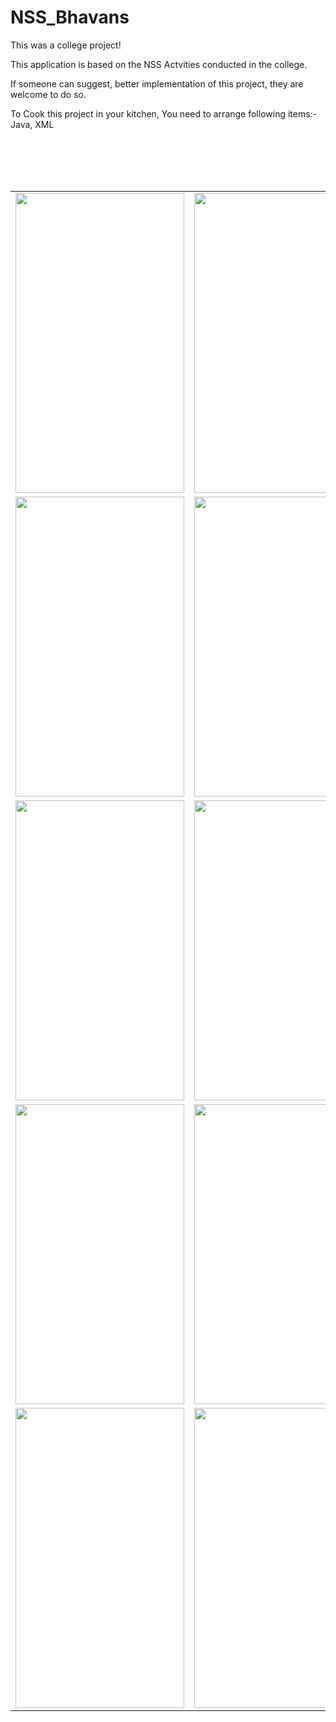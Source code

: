 # NSS_Bhavans
This was a college project!

This application is based on the NSS Actvities conducted in the college.

If someone can suggest, better implementation of this project, they are welcome to do so.

To Cook this project in your kitchen, You need to arrange following items:- Java, XML





<table>
  <tr>
 <td><img src="https://user-images.githubusercontent.com/111943013/208651332-c333b37b-3d62-417b-8c2e-ad2b9125993a.jpg" width=270 height=480></td>
    <td><img src="https://user-images.githubusercontent.com/111943013/208651359-cd5e1e07-92e7-4905-96a8-f052f497d789.jpg" width=270 height=480></td>
    <td><img src="https://user-images.githubusercontent.com/111943013/208651388-c258db7c-1b3e-4835-91a9-656f165de4e7.jpg" width=270 height=480></td>
    <br>
    </tr>
    <tr>
     <td><img src="https://user-images.githubusercontent.com/111943013/208651487-bb89d0fe-c279-410f-843c-f543c85ef0c5.jpg" width=270 height=480></td>
    <td><img src="https://user-images.githubusercontent.com/111943013/208651502-af9bb79b-6883-4a8d-b46b-6186d95f4b21.jpg" width=270 height=480></td>
    <td><img src="https://user-images.githubusercontent.com/111943013/208651806-a6c47db8-3727-4fbc-b276-5bf6633699db.jpg" width=270 height=480></td>
    <br>
    </tr>
   <tr>
     <td><img src="https://user-images.githubusercontent.com/111943013/208651826-c73f0f47-b913-4d44-bfbc-2fa9dea6729b.jpg" width=270 height=480></td>
    <td><img src="https://user-images.githubusercontent.com/111943013/208651835-54d7d9eb-c953-4693-86ba-111ee383d34b.jpg" width=270 height=480></td>
        <td><img src="https://user-images.githubusercontent.com/111943013/208651606-82493ac1-0a34-4eb2-87f9-d57e2f70b20c.jpg" width=270 height=480></td>
</tr>
 <tr>
     <td><img src="https://user-images.githubusercontent.com/111943013/208651487-bb89d0fe-c279-410f-843c-f543c85ef0c5.jpg" width=270 height=480></td>
    <td><img src="https://user-images.githubusercontent.com/111943013/208651731-f76c228b-a48b-4c55-8ab5-10861cbccb5c.jpg" width=270 height=480></td>
    <td><img src="https://user-images.githubusercontent.com/111943013/208651779-2894f93c-dfa5-4100-8be8-7cdd797f3174.jpg" width=270 height=480></td>
    <br>
    </tr>
     <tr>
     <td><img src="https://user-images.githubusercontent.com/111943013/208651668-e0f200d1-f24a-4ce5-a7df-f5dba3cd6b96.jpg" width=270 height=480></td>
    <td><img src="https://user-images.githubusercontent.com/111943013/208651627-28310445-a605-46b5-ab8a-ee0e9867f1ac.jpg" width=270 height=480></td>
    <td><img src="https://user-images.githubusercontent.com/111943013/208651794-42db6354-da63-4a6f-a05f-d33f2a0c3e8d.jpg" width=270 height=480></td>
    <br>
    </tr>
</table>


